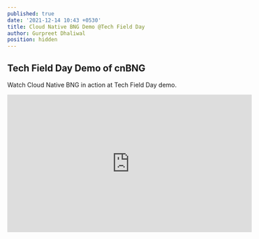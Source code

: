 ```yaml
---
published: true
date: '2021-12-14 10:43 +0530'
title: Cloud Native BNG Demo @Tech Field Day
author: Gurpreet Dhaliwal
position: hidden
---
```

## Tech Field Day Demo of cnBNG

Watch Cloud Native BNG in action at Tech Field Day demo.

<iframe width="560" height="315" src="https://www.youtube.com/embed/yT9d51SofjQ" title="YouTube video player" frameborder="0" allow="accelerometer; autoplay; clipboard-write; encrypted-media; gyroscope; picture-in-picture" allowfullscreen></iframe>
